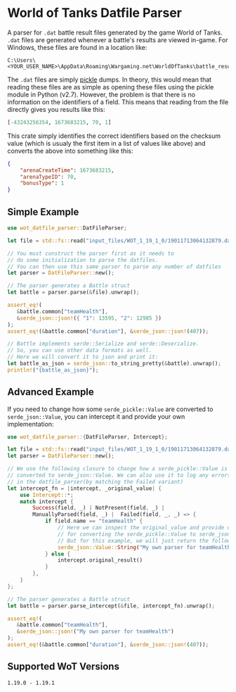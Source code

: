 # World of Tanks Datfile Parser
A parser for `.dat` battle result files generated by the game World of Tanks. `.dat` files are generated whenever a battle's results are viewed in-game. For Windows, these files are found in a location like:
```
C:\Users\<YOUR_USER_NAME>\AppData\Roaming\Wargaming.net\WorldOfTanks\battle_results
```
The `.dat` files are simply [pickle](https://docs.python.org/3/library/pickle.html) dumps. In theory, this would mean that reading these files are as simple as opening these files using the pickle module in Python (v2.7). However, the problem is that there is no information on the identifiers of a field. This means that reading from the file directly gives you results like this:
```python
[-43243256354, 1673683215, 70, 1]
```

This crate simply identifies the correct identifiers based on the checksum value (which is usualy the first item in a list of values like above) and converts the above into something like this:
```json
{
    "arenaCreateTime": 1673683215,
    "arenaTypeID": 70,
    "bonusType": 1
}
```
## Simple Example
```rust
use wot_datfile_parser::DatFileParser;

let file = std::fs::read("input_files/WOT_1_19_1_0/19011713064132879.dat").unwrap();

// You must construct the parser first as it needs to
// do some initialization to parse the datfiles.
// You can then use this same parser to parse any number of datfiles
let parser = DatFileParser::new();

// The parser generates a Battle struct
let battle = parser.parse(&file).unwrap();

assert_eq!(
   &battle.common["teamHealth"],
   &serde_json::json!({ "1": 13595, "2": 12985 })
);
assert_eq!(&battle.common["duration"], &serde_json::json!(407));

// Battle implements serde::Serialize and serde::Deserialize.
// So, you can use other data formats as well.
// Here we will convert it to json and print it:
let battle_as_json = serde_json::to_string_pretty(&battle).unwrap();
println!("{battle_as_json}");
```

## Advanced Example
If you need to change how some `serde_pickle::Value` are converted to `serde_json::Value`, you can
intercept it and provide your own implementation:

```rust
use wot_datfile_parser::{DatFileParser, Intercept};

let file = std::fs::read("input_files/WOT_1_19_1_0/19011713064132879.dat").unwrap();
let parser = DatFileParser::new();

// We use the following closure to change how a serde_pickle::Value is
// converted to serde_json::Value. We can also use it to log any errors
// in the datfile_parser(by matching the Failed variant)
let intercept_fn = |intercept, _original_value| {
    use Intercept::*;
    match intercept {
        Success(field, _) | NotPresent(field, _) |
        ManuallyParsed(field, _) |  Failed(field, _, _) => {
            if field.name == "teamHealth" {
                // Here we can inspect the original_value and provide our own impl
                // for converting the serde_pickle::Value to serde_json::Value
                // But for this example, we will just return the following:
                serde_json::Value::String("My own parser for teamHealth".into())
            } else {
                intercept.original_result()
            }
        },
    }
};

// The parser generates a Battle struct
let battle = parser.parse_intercept(&file, intercept_fn).unwrap();

assert_eq!(
   &battle.common["teamHealth"],
   &serde_json::json!("My own parser for teamHealth")
);
assert_eq!(&battle.common["duration"], &serde_json::json!(407));
```

## Supported WoT Versions
`1.19.0 - 1.19.1`